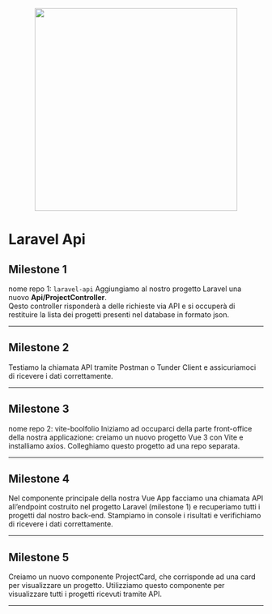 <p align="center"><a href="https://laravel.com" target="_blank"><img src="https://raw.githubusercontent.com/laravel/art/master/logo-lockup/5%20SVG/2%20CMYK/1%20Full%20Color/laravel-logolockup-cmyk-red.svg" width="400"></a></p>

# Laravel Api

## Milestone 1
nome repo 1: `laravel-api`
Aggiungiamo al nostro progetto Laravel una nuovo **Api/ProjectController**.  
Qesto controller risponderà a delle richieste via API e si occuperà di restituire la lista dei progetti presenti nel database in formato json.

---

## Milestone 2
Testiamo la chiamata API tramite Postman o Tunder Client e assicuriamoci di ricevere i dati correttamente.

---

## Milestone 3
nome repo 2: vite-boolfolio
Iniziamo ad occuparci della parte front-office della nostra applicazione: creiamo un nuovo progetto Vue 3 con Vite e installiamo axios.
Colleghiamo questo progetto ad una repo separata.

---

## Milestone 4
Nel componente principale della nostra Vue App facciamo una chiamata API all’endpoint costruito nel progetto Laravel (milestone 1) e recuperiamo tutti i progetti dal nostro back-end.
Stampiamo in console i risultati e verifichiamo di ricevere i dati correttamente.

---

## Milestone 5
Creiamo un nuovo componente ProjectCard, che corrisponde ad una card per visualizzare un progetto. Utilizziamo questo componente per visualizzare tutti i progetti ricevuti tramite API.

---


